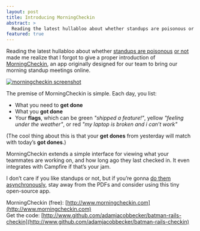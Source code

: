 ```yaml
---
layout: post
title: Introducing MorningCheckin
abstract: >
  Reading the latest hullabloo about whether standups are poisonous or not made me realize that I forgot to give a proper introduction of MorningCheckin, an app originally designed for our team to bring our morning standup meetings online.
featured: true
---
```


Reading the latest hullabloo about whether [standups are poisonous](http://garethrees.co.uk/2013/03/28/standups-are-poisonous/) [or not](http://www.darianshimy.com/blog/2013/03/30/standups-are-not-poisonous/) made me realize that I forgot to give a proper introduction of [MorningCheckin](http://www.morningcheckin.com), an app originally designed for our team to bring our morning standup meetings online.

[![morningcheckin screenshot](https://a248.e.akamai.net/camo.github.com/0c53af32a348dcb95cc2682e1c2109c4c4680d7c/687474703a2f2f692e696d6775722e636f6d2f756130537232772e706e67)](http://www.morningcheckin.com)

The premise of MorningCheckin is simple. Each day, you list:

- What you need to **get done**
- What you **got done**
- Your **flags**, which can be green *"shipped a feature!"*, yellow *"feeling under the weather"*, or red *"my laptop is broken and i can’t work"*

(The cool thing about this is that your **get dones** from yesterday will match with today’s **got dones**.)

MorningCheckin extends a simple interface for viewing what your teammates are working on, and how long ago they last checked in. It even integrates with Campfire if that’s your jam.

I don’t care if you like standups or not, but if you’re gonna [do them asynchronously](http://garethrees.co.uk/2013/03/28/standups-are-poisonous#solution), stay away from the PDFs and consider using this tiny open-source app.

MorningCheckin (free): [http://www.morningcheckin.com](http://www.morningcheckin.com)
<br />
Get the code: [http://www.github.com/adamjacobbecker/batman-rails-checkin](http://www.github.com/adamjacobbecker/batman-rails-checkin)